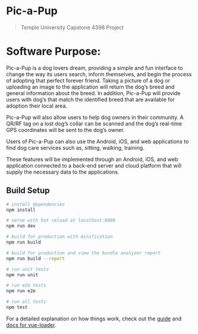 # Pic-a-Pup

> Temple University Capstone 4398 Project

# Software Purpose:

Pic-a-Pup is a dog lovers dream, providing a simple and fun interface to change the way its users search, inform themselves, and begin the process of adopting that perfect forever friend. Taking a picture of a dog or uploading an image to the application will return the dog’s breed and general information about the breed. In addition, Pic-a-Pup will provide users with dog’s that match the identified breed that are available for adoption their local area.

Pic-a-Pup will also allow users to help dog owners in their community. A QR/RF tag on a lost dog’s collar can be scanned and the dog’s real-time GPS coordinates will be sent to the dog’s owner.

Users of Pic-a-Pup can also use the Android, iOS, and web applications to find dog care services such as, sitting, walking, training.

These features will be implemented through an Android, iOS, and web application connected to a back-end server and cloud platform that will supply the necessary data to the applications.

## Build Setup

``` bash
# install dependencies
npm install

# serve with hot reload at localhost:8080
npm run dev

# build for production with minification
npm run build

# build for production and view the bundle analyzer report
npm run build --report

# run unit tests
npm run unit

# run e2e tests
npm run e2e

# run all tests
npm test
```

For a detailed explanation on how things work, check out the [guide](http://vuejs-templates.github.io/webpack/) and [docs for vue-loader](http://vuejs.github.io/vue-loader).

